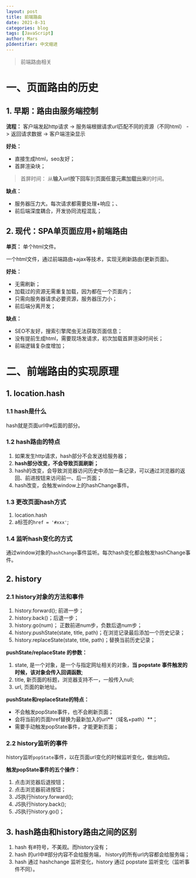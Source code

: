 ```yaml
---
layout: post
title: 前端路由
date: 2021-8-31
categories: blog
tags: [JavaScript]
author: Mars
pIdentifier: 中文缩进
---
```


> 前端路由相关
>

# 一、页面路由的历史
## 1. 早期：路由由服务端控制

**流程：** 客户端发起http请求 -> 服务端根据请求url匹配不同的资源（不同html） -> 返回请求数据 -> 客户端渲染显示

**好处：**

- 直接生成html，seo友好；
- 首屏渲染块；

> 首屏时间： 从**输入url按下回车**到**页面任意元素加载出来**的时间。

**缺点：**

- 服务器压力大。每次请求都需要处理+响应；、
- 前后端深度耦合，开发协同流程混乱；

## 2. 现代：SPA单页面应用+前端路由

**单页：** 单个html文件。

一个html文件，通过前端路由+ajax等技术，实现无刷新路由(更新页面)。

**好处：**

- 无需刷新；
- 加载过的资源无需重复加载，因为都在一个页面内；
- 只需向服务器请求必要资源，服务器压力小；
- 前后端分离开发；

**缺点：**

- SEO不友好，搜索引擎爬虫无法获取页面信息；
- 没有提前生成html，需要现场发请求，初次加载首屏渲染时间长；
- 前端逻辑复杂度增加；

# 二、前端路由的实现原理
## 1. location.hash
### 1.1 hash是什么

hash就是页面url中`#`后面的部分。

### 1.2 hash路由的特点

1. 如果发生http请求，hash部分不会发送给服务器；
2. **hash部分改变，不会导致页面刷新；**
3. hash的改变，会导致浏览器访问历史中添加一条记录，可以通过浏览器的返回、前进按钮来访问前一、后一页面；
4. hash改变，会触发window上的hashChange事件。

### 1.3 更改页面hash方式

1. location.hash
2. a标签的`href = '#xxx'`;

### 1.4 监听hash变化的方式

通过window对象的`hashChange`事件监听。每次hash变化都会触发hashChange事件。

## 2. history
### 2.1 history对象的方法和事件

1. history.forward(); 前进一步；
2. history.back()；后退一步；
3. history.go(num)； 正数前进num步，负数后退num步；
4. history.pushState(state, title, path)；在浏览记录最后添加一个历史记录；
5. history.replaceState(state, title, path)；替换当前历史记录；

**pushState/replaceState 的参数：**

1. state, 是一个对象，是一个与指定网址相关的对象，**当 popstate 事件触发的时候，该对象会传入回调函数**;
2. title, 新页面的标题，浏览器支持不一，一般传入null;
3. url, 页面的新地址。

**pushState和replaceState的特点：**

- 不会触发popState事件，也不会刷新页面；
- 会将当前的页面href替换为最新加入的url**（域名+path）**；
- 需要手动触发popState事件，才能更新页面；

### 2.2 history监听的事件

history监听`popState`事件，以在页面url变化的时候监听变化，做出响应。

**触发popState事件的五个操作：**

1. 点击浏览器后退按钮；
2. 点击浏览器前进按钮；
3. JS执行history.forward();
4. JS执行history.back();
5. JS执行history.go()；

## 3. hash路由和history路由之间的区别

1. hash 有#符号，不美观。而history没有；
2. hash 的url中#部分内容不会给服务端， history的所有url内容都会给服务端；
3. hash 通过 hashchange 监听变化，history 通过 popstate 监听变化（监听事件不同）。
